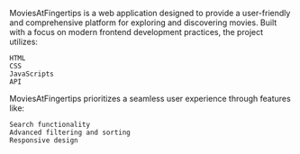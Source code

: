 MoviesAtFingertips is a web application designed to provide a user-friendly and comprehensive platform for exploring and discovering movies. Built with a focus on modern frontend development practices, the project utilizes:

    HTML
    CSS
    JavaScripts
    API

MoviesAtFingertips prioritizes a seamless user experience through features like:
    
    Search functionality
    Advanced filtering and sorting
    Responsive design
